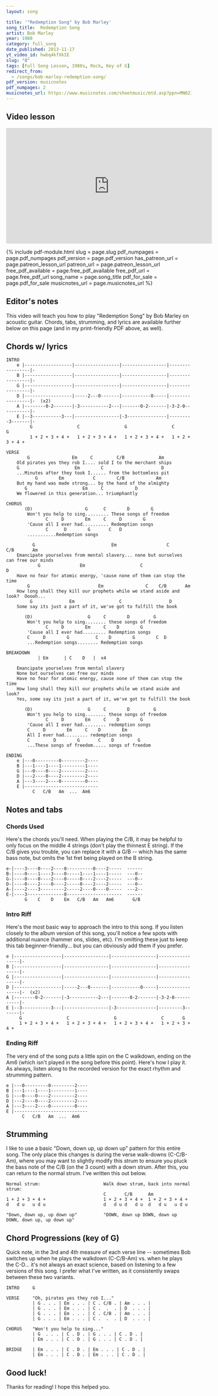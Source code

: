 ```yaml
---
layout: song

title: '"Redemption Song" by Bob Marley'
song_title:  Redemption Song
artist: Bob Marley
year: 1980
category: full_song
date_published: 2013-11-17
yt_video_id: hwbq4kfXkIE
slug: "8"
tags: [Full Song Lesson, 1980s, Rock, Key of G]
redirect_from:
  - /songs/bob-marley-redemption-song/
pdf_version: musicnotes
pdf_numpages: 2
musicnotes_url: https://www.musicnotes.com/sheetmusic/mtd.asp?ppn=MN0236635
---
```


## Video lesson

<iframe width="560" height="315" src="https://www.youtube.com/embed/hwbq4kfXkIE?showinfo=0" frameborder="0" allowfullscreen></iframe>


{% include pdf-module.html slug = page.slug pdf_numpages = page.pdf_numpages pdf_version = page.pdf_version has_patreon_url = page.patreon_lesson_url patreon_url = page.patreon_lesson_url free_pdf_available = page.free_pdf_available free_pdf_url = page.free_pdf_url song_name = page.song_title pdf_for_sale = page.pdf_for_sale musicnotes_url = page.musicnotes_url %}

## Editor's notes

This video will teach you how to play "Redemption Song" by Bob Marley on acoustic guitar. Chords, tabs, strumming, and lyrics are available further below on this page (and in my print-friendly PDF above, as well).

## Chords w/ lyrics

    INTRO
        e |------------------|-----------------|-----------------|-----------------|-
        B |------------------|-----------------|-----------------|-----------------|-
        G |------------------|-----------------|-----------------|-----------------|-
        D |------------------|-----2---0-------|-----------0-----|-----------------|-  (x2)
        A |--------0-2-------|-3-----------2---|-------0-2-------|-3-2-0-----------|-
        E |--3-----------3---|-----------------|-3---------------|---------3-------|-
             G                 C                 G                 C       G
             1 + 2 + 3 + 4 +   1 + 2 + 3 + 4 +   1 + 2 + 3 + 4 +   1 + 2 + 3 + 4 +

    VERSE
            G                Em     C         C/B             Am
        Old pirates yes they rob I.... sold I to the merchant ships
        G                     Em        C                      D
        ...Minutes after they took I...... from the bottomless pit
               G        Em           C        C/B            Am
        But my hand was made strong... by the hand of the almighty
           G                     Em     C            D
        We flowered in this generation... triumphantly

    CHORUS
           (D)                    G      C        D        G      
            Won't you help to sing......... These songs of freedom
                   C     D        Em     C     D        G
            'Cause all I ever had.......... Redemption songs
                   C      D        G       C   D
            ...........Redemption songs

              G                             Em                   C          C/B       Am
        Emancipate yourselves from mental slavery... none but ourselves can free our minds
                G               Em                     C                  D         
        Have no fear for atomic energy, 'cause none of them can stop the time
            G                          Em                C    C/B       Am
        How long shall they kill our prophets while we stand aside and look?  Ooooh...
             G              Em                 C                  D         
        Some say its just a part of it, we've got to fulfill the book

           (D)                     G     C        D         G
            Won't you help to sing........ these songs of freedom
                   C     D        Em     C    D        G
            'Cause all I ever had......... Redemption songs
            C     D        G          C    D        G        C  D
            ...Redemption songs........ Redemption songs

    BREAKDOWN
                | Em      | C    D   |  x4

        Emancipate yourselves from mental slavery
        None but ourselves can free our minds
        Have no fear for atomic energy, cause none of them can stop the time
        How long shall they kill our prophets while we stand aside and look?
        Yes, some say its just a part of it, we've got to fulfill the book

           (D)                     G     C        D         G
            Won't you help to sing........ these songs of freedom
                   C     D        Em     C    D        G
            'Cause all I ever had......... redemption songs
            C     D        Em     C    D        Em
            All I ever had......... redemption songs
            C         D        G       C    D         G        
            ...These songs of freedom..... songs of freedom

    ENDING
        e |---0---------0---------2----
        B |---1----1----1---------1----
        G |---0----0----2---------2----
        D |---2----0----2---------2----
        A |---3----2----0---------0----
        E |----------------------------
              C   C/B   Am  ...  Am6


## Notes and tabs

### Chords Used

Here's the chords you'll need. When playing the C/B, it may be helpful to only focus on the middle 4 strings (don't play the thinnest E string). If the C/B gives you trouble, you can replace it with a G/B -- which has the same bass note, but omits the 1st fret being played on the B string.

    e-|----3----0----2----0----------0----2-----  ------
    B-|----0----1----3----0-----1----1----1-----  ---0--
    G-|----0----0----2----0-----0----2----2-----  ---0--
    D-|----0----2----0----2-----0----2----2-----  ---0--
    A-|----2----3---------2-----2----0----0-----  ---2--
    E-|----3--------------0---------------------  ------
           G    C    D    Em   C/B   Am   Am6       G/B

### Intro Riff

Here's the most basic way to approach the intro to this song. If you listen closely to the album version of this song, you'll notice a few spots with additional nuance (hammer ons, slides, etc). I'm omitting these just to keep this tab beginner-friendly... but you can obviously add them if you prefer.

    e |------------------|-----------------|-----------------|-----------------|-
    B |------------------|-----------------|-----------------|-----------------|-
    G |------------------|-----------------|-----------------|-----------------|-
    D |------------------|-----2---0-------|-----------0-----|-----------------|-  (x2)
    A |--------0-2-------|-3-----------2---|-------0-2-------|-3-2-0-----------|-
    E |--3-----------3---|-----------------|-3---------------|---------3-------|-
         G                 C                 G                 C       G
         1 + 2 + 3 + 4 +   1 + 2 + 3 + 4 +   1 + 2 + 3 + 4 +   1 + 2 + 3 + 4 +

### Ending Riff

The very end of the song puts a little spin on the C walkdown, ending on the Am6 (which isn't played in the song before this point). Here's how I play it. As always, listen along to the recorded version for the exact rhythm and strumming pattern.

    e |---0---------0---------2----
    B |---1----1----1---------1----
    G |---0----0----2---------2----
    D |---2----0----2---------2----
    A |---3----2----0---------0----
    E |----------------------------
          C   C/B   Am  ...  Am6

## Strumming

I like to use a basic "Down, down up, up down up" pattern for this entire song. The only place this changes is during the verse walk-downs (C-C/B-Am), where you may want to slightly modify this strum to ensure you pluck the bass note of the C/B (on the 3 count) with a down strum. After this, you can return to the normal strum. I've written this out below.

    Normal strum:                        Walk down strum, back into normal strum:                   
                                         C       C/B      Am
    1 + 2 + 3 + 4 +                      1 + 2 + 3 + 4 +  1 + 2 + 3 + 4 +            
    d   d u   u d u                      d   d u d   d u  d   d u   u d u

    "Down, down up, up down up"          "DOWN, down up DOWN, down up DOWN, down up, up down up"

## Chord Progressions (key of G)

Quick note, in the 3rd and 4th measure of each verse line -- sometimes Bob switches up when he plays the walkdown (C-C/B-Am) vs. when he plays the C-D... it's not always an exact science, based on listening to a few versions of this song. I prefer what I've written, as it consistently swaps between these two variants.

    INTRO     G

    VERSE     "Oh, pirates yes they rob I..."
              | G . . . | Em . . . | C . C/B . | Am . . . |
              | G . . . | Em . . . | C .  .  . | D  . . . |
              | G . . . | Em . . . | C . C/B . | Am . . . |
              | G . . . | Em . . . | C .  .  . | D  . . . |

    CHORUS    "Won't you help to sing..."
              | G  . . . | C . D . | G . . . | C . D . |
              | Em . . . | C . D . | G . . . | C . D . |

    BRIDGE    | Em . . . | C . D . | Em . . . | C . D . |
              | Em . . . | C . D . | Em . . . | C . D . |

## Good luck!

Thanks for reading! I hope this helped you.
